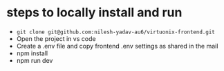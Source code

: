 # steps to locally install and run

- `git clone git@github.com:nilesh-yadav-au6/virtuonix-frontend.git`
- Open the project in vs code
- Create a .env file and copy frontend .env settings as shared in the mail
- npm install
- npm run dev
